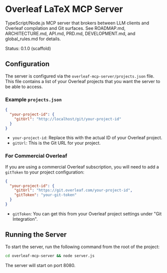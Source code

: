 # Overleaf LaTeX MCP Server

TypeScript/Node.js MCP server that brokers between LLM clients and Overleaf compilation and Git surfaces. See ROADMAP.md, ARCHITECTURE.md, API.md, PRD.md, DEVELOPMENT.md, and global_rules.md for details.

Status: 0.1.0 (scaffold)

## Configuration

The server is configured via the `overleaf-mcp-server/projects.json` file. This file contains a list of your Overleaf projects that you want the server to be able to access.

### Example `projects.json`

```json
{
  "your-project-id": {
    "gitUrl": "http://localhost/git/your-project-id"
  }
}
```

-   `your-project-id`: Replace this with the actual ID of your Overleaf project.
-   `gitUrl`: This is the Git URL for your project.

### For Commercial Overleaf

If you are using a commercial Overleaf subscription, you will need to add a `gitToken` to your project configuration:

```json
{
  "your-project-id": {
    "gitUrl": "https://git.overleaf.com/your-project-id",
    "gitToken": "your-git-token"
  }
}
```

-   `gitToken`: You can get this from your Overleaf project settings under "Git Integration".

## Running the Server

To start the server, run the following command from the root of the project:

```bash
cd overleaf-mcp-server && node server.js
```

The server will start on port 8080.
